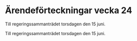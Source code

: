 # Ärendeförteckningar vecka 24

Till regeringssammanträdet torsdagen den 15 juni.

Till regeringssammanträdet torsdagen den 15 juni.
